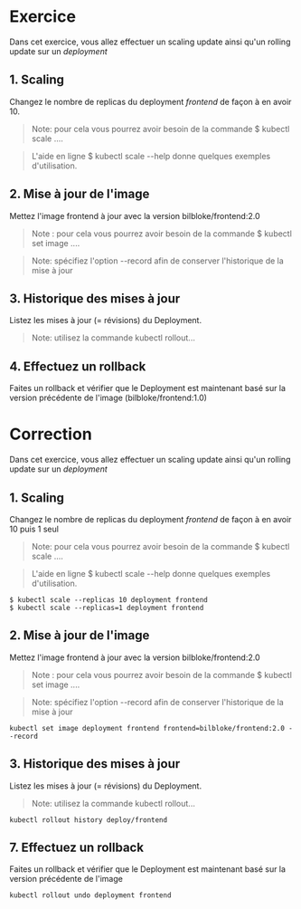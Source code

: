 # Exercice

Dans cet exercice, vous allez effectuer un scaling update ainsi qu'un rolling update sur un *deployment*

## 1. Scaling

Changez le nombre de replicas du deployment *frontend* de façon à en avoir 10.
>Note: pour cela vous pourrez avoir besoin de la commande $ kubectl scale .... 

>L'aide en ligne $ kubectl scale --help donne quelques exemples d'utilisation.

## 2. Mise à jour de l'image

Mettez l'image frontend à jour avec la version bilbloke/frontend:2.0

> Note : pour cela vous pourrez avoir besoin de la commande $ kubectl set image .... 

>Note: spécifiez l'option --record afin de conserver l'historique de la mise à jour


## 3. Historique des mises à jour

Listez les mises à jour (= révisions) du Deployment.
>Note: utilisez la commande kubectl rollout...

## 4. Effectuez un rollback

Faites un rollback et vérifier que le Deployment est maintenant basé sur la version précédente de l'image (bilbloke/frontend:1.0)


# Correction

Dans cet exercice, vous allez effectuer un scaling update ainsi qu'un rolling update sur un *deployment*

## 1. Scaling

Changez le nombre de replicas du deployment *frontend* de façon à en avoir 10 puis 1 seul

>Note: pour cela vous pourrez avoir besoin de la commande $ kubectl scale .... 

>L'aide en ligne $ kubectl scale --help donne quelques exemples d'utilisation.

```
$ kubectl scale --replicas 10 deployment frontend
$ kubectl scale --replicas=1 deployment frontend
```

## 2. Mise à jour de l'image

Mettez l'image frontend à jour avec la version bilbloke/frontend:2.0

> Note : pour cela vous pourrez avoir besoin de la commande $ kubectl set image .... 

>Note: spécifiez l'option --record afin de conserver l'historique de la mise à jour

```
kubectl set image deployment frontend frontend=bilbloke/frontend:2.0 --record
```

## 3. Historique des mises à jour

Listez les mises à jour (= révisions) du Deployment.

>Note: utilisez la commande kubectl rollout...

```
kubectl rollout history deploy/frontend
```

## 7. Effectuez un rollback

Faites un rollback et vérifier que le Deployment est maintenant basé sur la version précédente de l'image

```
kubectl rollout undo deployment frontend
```
